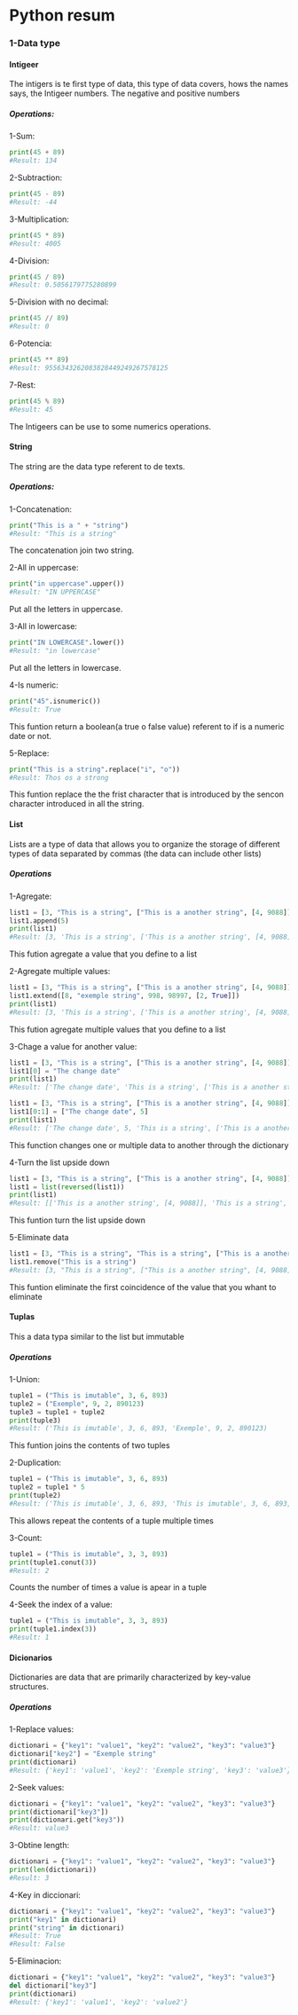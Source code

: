 # Python resum

### 1-Data type

#### Intigeer
The intigers is te first type of data, this type of data covers, hows the names says, the Intigeer numbers. The negative and positive numbers

##### Operations:

1-Sum:    
```python
print(45 + 89)
#Result: 134
```

2-Subtraction:    
```python
print(45 - 89)
#Result: -44
```

3-Multiplication:    
```python
print(45 * 89)
#Result: 4005
```

4-Division:    
```python
print(45 / 89)
#Result: 0.5056179775280899
```

5-Division with no decimal:    
```python
print(45 // 89)
#Result: 0
```

6-Potencia:    
```python
print(45 ** 89)
#Result: 9556343262083828449249267578125
```

7-Rest:    
```python
print(45 % 89)
#Result: 45
```

The Intigeers can be use to some numerics operations.

#### String

The string are the data type referent to de texts.

##### Operations:

1-Concatenation:    
```python
print("This is a " + "string")
#Result: "This is a string"
```

The concatenation join two string.

2-All in uppercase:    
```python
print("in uppercase".upper())
#Result: "IN UPPERCASE"
```

Put all the letters in uppercase.

3-All in lowercase:    
```python
print("IN LOWERCASE".lower())
#Result: "in lowercase"
```

Put all the letters in lowercase.

4-Is numeric:    
```python
print("45".isnumeric())
#Result: True
```

This funtion return a boolean(a true o false value) referent to if is a numeric date or not.

5-Replace:    
```python
print("This is a string".replace("i", "o"))
#Result: Thos os a strong
```

This funtion replace the the frist character that is introduced by the sencon character introduced in all the string.

#### List 

Lists are a type of data that allows you to organize the storage of different types of data separated by commas (the data can include other lists)

##### Operations

1-Agregate:    
```python
list1 = [3, "This is a string", ["This is a another string", [4, 9088]]]
list1.append(5)
print(list1)
#Result: [3, 'This is a string', ['This is a another string', [4, 9088]], 5]
```

This fution agregate a value that you define to a list

2-Agregate multiple values:    
```python
list1 = [3, "This is a string", ["This is a another string", [4, 9088]]]
list1.extend([8, "exemple string", 998, 98997, [2, True]])
print(list1)
#Result: [3, 'This is a string', ['This is a another string', [4, 9088]], 8, 'exemple string', 998, 98997, [2, True]]
```
This fution agregate multiple values that you define to a list

3-Chage a value for another value:    
```python
list1 = [3, "This is a string", ["This is a another string", [4, 9088]]]
list1[0] = "The change date"
print(list1)
#Result: ['The change date', 'This is a string', ['This is a another string', [4, 9088]]]

list1 = [3, "This is a string", ["This is a another string", [4, 9088]]]
list1[0:1] = ["The change date", 5]
print(list1)
#Result: ['The change date', 5, 'This is a string', ['This is a another string', [4, 9088]]]
```

This function changes one or multiple data to another through the dictionary

4-Turn the list upside down
```python
list1 = [3, "This is a string", ["This is a another string", [4, 9088]]]
list1 = list(reversed(list1))
print(list1)
#Result: [['This is a another string', [4, 9088]], 'This is a string', 3]
```

This funtion turn the list upside down

5-Eliminate data
```python
list1 = [3, "This is a string", "This is a string", ["This is a another string", [4, 9088]]]
list1.remove("This is a string")
#Result: [3, "This is a string", ["This is a another string", [4, 9088]]]
```

This funtion eliminate the first coincidence of the value that you whant to eliminate

#### Tuplas

This a data typa similar to the list but immutable

##### Operations

1-Union:

```python
tuple1 = ("This is imutable", 3, 6, 893)
tuple2 = ("Exemple", 9, 2, 890123)
tuple3 = tuple1 + tuple2
print(tuple3)
#Result: ('This is imutable', 3, 6, 893, 'Exemple', 9, 2, 890123)
```

This funtion joins the contents of two tuples

2-Duplication:
```python
tuple1 = ("This is imutable", 3, 6, 893)
tuple2 = tuple1 * 5
print(tuple2)
#Result: ('This is imutable', 3, 6, 893, 'This is imutable', 3, 6, 893, 'This is imutable', 3, 6, 893, 'This is imutable', 3, 6, 893, 'This is imutable', 3, 6, 893)
```

This allows repeat the contents of a tuple multiple times

3-Count:
```python
tuple1 = ("This is imutable", 3, 3, 893)
print(tuple1.conut(3))
#Result: 2
```

Counts the number of times a value is apear in a tuple

4-Seek the index of a value:
```python
tuple1 = ("This is imutable", 3, 3, 893)
print(tuple1.index(3))
#Result: 1
```

#### Dicionarios

Dictionaries are data that are primarily characterized by key-value structures.

##### Operations

1-Replace values:
```python
dictionari = {"key1": "value1", "key2": "value2", "key3": "value3"}
dictionari["key2"] = "Exemple string"
print(dictionari)
#Result: {'key1': 'value1', 'key2': 'Exemple string', 'key3': 'value3'}
```



2-Seek values:
```python
dictionari = {"key1": "value1", "key2": "value2", "key3": "value3"}
print(dictionari["key3"])
print(dictionari.get("key3"))
#Result: value3
```



3-Obtine length:
```python
dictionari = {"key1": "value1", "key2": "value2", "key3": "value3"}
print(len(dictionari))
#Result: 3
```




4-Key in diccionari:
```python
dictionari = {"key1": "value1", "key2": "value2", "key3": "value3"}
print("key1" in dictionari)
print("string" in dictionari)
#Result: True
#Result: False
```



5-Eliminacion:
```python
dictionari = {"key1": "value1", "key2": "value2", "key3": "value3"}
del dictionari["key3"]
print(dictionari)
#Result: {'key1': 'value1', 'key2': 'value2'}
```
